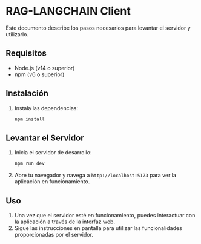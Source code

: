 # RAG-LANGCHAIN Client

Este documento describe los pasos necesarios para levantar el servidor y utilizarlo.

## Requisitos

- Node.js (v14 o superior)
- npm (v6 o superior)

## Instalación

1. Instala las dependencias:

    ```bash
    npm install
    ```

## Levantar el Servidor

1. Inicia el servidor de desarrollo:

    ```bash
    npm run dev
    ```

2. Abre tu navegador y navega a `http://localhost:5173` para ver la aplicación en funcionamiento.

## Uso

1. Una vez que el servidor esté en funcionamiento, puedes interactuar con la aplicación a través de la interfaz web.
2. Sigue las instrucciones en pantalla para utilizar las funcionalidades proporcionadas por el servidor.